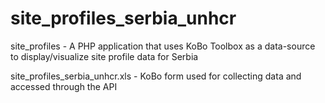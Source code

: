 # site_profiles_serbia_unhcr
site_profiles - A PHP application that uses KoBo Toolbox as a data-source to display/visualize site profile data for Serbia

site_profiles_serbia_unhcr.xls - KoBo form used for collecting data and accessed through the API

